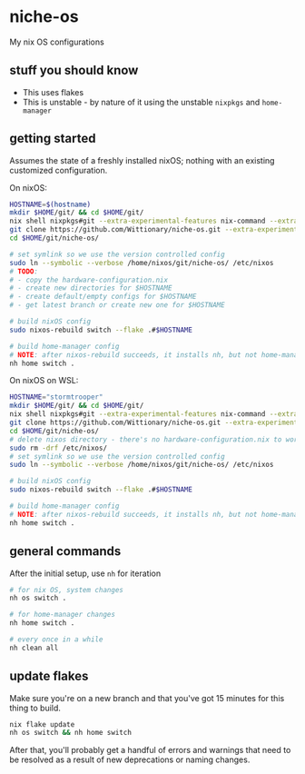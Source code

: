 # niche-os
My nix OS configurations

## stuff you should know
- This uses flakes
- This is unstable - by nature of it using the unstable `nixpkgs` and `home-manager`

## getting started
Assumes the state of a freshly installed nixOS; nothing with an existing customized configuration.

On nixOS:
```bash
HOSTNAME=$(hostname)
mkdir $HOME/git/ && cd $HOME/git/
nix shell nixpkgs#git --extra-experimental-features nix-command --extra-experimental-features flakes
git clone https://github.com/Wittionary/niche-os.git --extra-experimental-features nix-command --extra-experimental-features flakes
cd $HOME/git/niche-os/

# set symlink so we use the version controlled config
sudo ln --symbolic --verbose /home/nixos/git/niche-os/ /etc/nixos
# TODO:
# - copy the hardware-configuration.nix
# - create new directories for $HOSTNAME
# - create default/empty configs for $HOSTNAME
# - get latest branch or create new one for $HOSTNAME

# build nixOS config
sudo nixos-rebuild switch --flake .#$HOSTNAME

# build home-manager config
# NOTE: after nixos-rebuild succeeds, it installs nh, but not home-manager - because home-manager CLI isn't available until the home-manager config is already ran
nh home switch .
```


On nixOS on WSL:
```bash
HOSTNAME="stormtrooper"
mkdir $HOME/git/ && cd $HOME/git/
nix shell nixpkgs#git --extra-experimental-features nix-command --extra-experimental-features flakes
git clone https://github.com/Wittionary/niche-os.git --extra-experimental-features nix-command --extra-experimental-features flakes
cd $HOME/git/niche-os/
# delete nixos directory - there's no hardware-configuration.nix to worry about for WSL
sudo rm -drf /etc/nixos/
# set symlink so we use the version controlled config
sudo ln --symbolic --verbose /home/nixos/git/niche-os/ /etc/nixos

# build nixOS config
sudo nixos-rebuild switch --flake .#$HOSTNAME

# build home-manager config
# NOTE: after nixos-rebuild succeeds, it installs nh, but not home-manager - because home-manager CLI isn't available until the home-manager config is already ran
nh home switch .
```

## general commands
After the initial setup, use `nh` for iteration
```bash
# for nix OS, system changes
nh os switch .

# for home-manager changes
nh home switch .

# every once in a while
nh clean all
```

## update flakes
Make sure you're on a new branch and that you've got 15 minutes for this thing to build.
```bash
nix flake update
nh os switch && nh home switch
```
After that, you'll probably get a handful of errors and warnings that need to be resolved as a result of new deprecations or naming changes.
